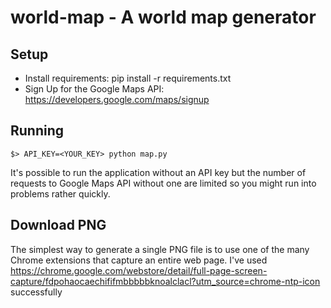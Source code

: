 world-map - A world map generator
=============

## Setup ##

- Install requirements: pip install -r requirements.txt
- Sign Up for the Google Maps API: https://developers.google.com/maps/signup

## Running ##

```
$> API_KEY=<YOUR_KEY> python map.py
```

It's possible to run the application without an API key but the number of requests to Google Maps API without one are limited so you might run into problems rather quickly.

## Download PNG ##

The simplest way to generate a single PNG file is to use one of the many Chrome extensions that capture an entire web page. I've used https://chrome.google.com/webstore/detail/full-page-screen-capture/fdpohaocaechififmbbbbbknoalclacl?utm_source=chrome-ntp-icon successfully

